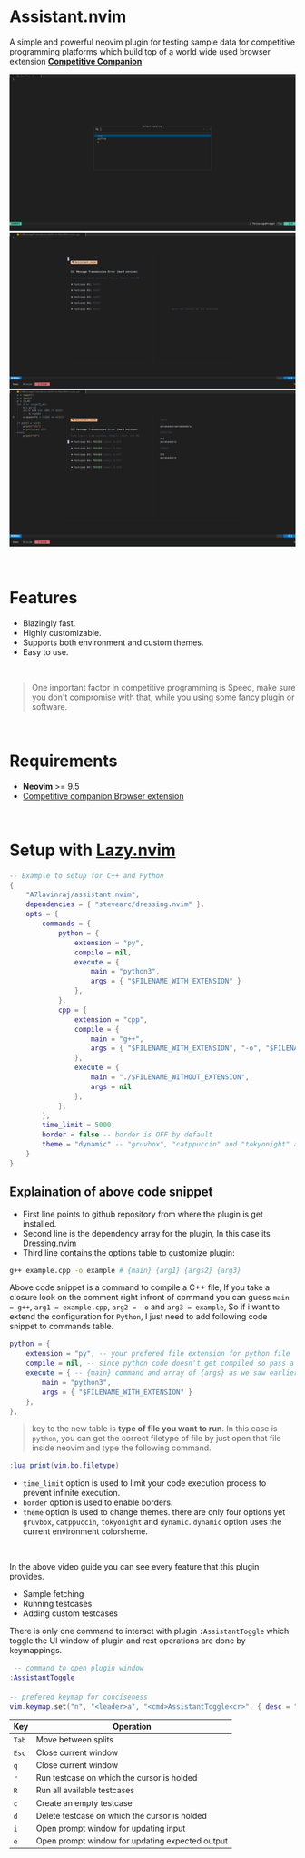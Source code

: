 # **Assistant.nvim**

A simple and powerful neovim plugin for testing sample data for competitive programming platforms which build top of a world wide used browser extension **[Competitive Companion](https://github.com/jmerle/competitive-companion)**

![DEMO](./assets/screenshot-1.png)
![DEMO](./assets/screenshot-2.png)
![DEMO](./assets/screenshot-3.png)

<br />

# **Features**

- Blazingly fast.
- Highly customizable.
- Supports both environment and custom themes.
- Easy to use.

<br />

> One important factor in competitive programming is Speed, make sure you don't compromise with that, while you using some fancy plugin or software.

<br />

# **Requirements**

- **Neovim** >= 9.5
- [Competitive companion Browser extension](https://github.com/jmerle/competitive-companion)

<br />

# **Setup with [Lazy.nvim](https://github.com/folke/lazy.nvim)**

```lua
-- Example to setup for C++ and Python
{
    "A7lavinraj/assistant.nvim",
    dependencies = { "stevearc/dressing.nvim" },
    opts = {
        commands = {
            python = {
                extension = "py",
                compile = nil,
                execute = {
                    main = "python3",
                    args = { "$FILENAME_WITH_EXTENSION" }
                },
            },
            cpp = {
                extension = "cpp",
                compile = {
                    main = "g++",
                    args = { "$FILENAME_WITH_EXTENSION", "-o", "$FILENAME_WITHOUT_EXTENSION" }
                },
                execute = {
                    main = "./$FILENAME_WITHOUT_EXTENSION",
                    args = nil
                },
            },
        },
        time_limit = 5000,
        border = false -- border is OFF by default
        theme = "dynamic" -- "gruvbox", "catppuccin" and "tokyonight" are also available
    }
}
```

## Explaination of above code snippet

- First line points to github repository from where the plugin is get installed.
- Second line is the dependency array for the plugin, In this case its [Dressing.nvim](https://github.com/stevearc/dressing.nvim)
- Third line contains the options table to customize plugin:

```sh
g++ example.cpp -o example # {main} {arg1} {args2} {arg3}
```

Above code snippet is a command to compile a C++ file, If you take a closure look on the comment right infront of command you can guess `main = g++`, `arg1 = example.cpp`, `arg2 = -o` and `arg3 = example`, So if i want to extend the configuration for `Python`, I just need to add following code snippet to commands table.

```lua
python = {
    extension = "py", -- your prefered file extension for python file
    compile = nil, -- since python code doesn't get compiled so pass a nil
    execute = { -- {main} command and array of {args} as we saw earlier.
        main = "python3",
        args = { "$FILENAME_WITH_EXTENSION" }
    },
},
```

> key to the new table is **type of file you want to run**. In this case is `python`, you can get the correct filetype of file by just open that file inside neovim and type the following command.

```lua
:lua print(vim.bo.filetype)
```

- `time_limit` option is used to limit your code execution process to prevent infinite execution.
- `border` option is used to enable borders.
- `theme` option is used to change themes. there are only four options yet `gruvbox`, `catppuccin`, `tokyonight` and `dynamic`. `dynamic` option uses the current environment colorsheme.

<br />

In the above video guide you can see every feature that this plugin provides.

- Sample fetching
- Running testcases
- Adding custom testcases

There is only one command to interact with plugin `:AssistantToggle` which toggle the UI window of plugin and rest operations are done by keymappings.

```lua
 -- command to open plugin window
:AssistantToggle

-- prefered keymap for conciseness
vim.keymap.set("n", "<leader>a", "<cmd>AssistantToggle<cr>", { desc = "Assistant window toggle" })
```

| Key   | Operation                                       |
| ----- | ----------------------------------------------- |
| `Tab` | Move between splits                             |
| `Esc` | Close current window                            |
| `q`   | Close current window                            |
| `r`   | Run testcase on which the cursor is holded      |
| `R`   | Run all available testcases                     |
| `c`   | Create an empty testcase                        |
| `d`   | Delete testcase on which the cursor is holded   |
| `i`   | Open prompt window for updating input           |
| `e`   | Open prompt window for updating expected output |

